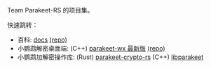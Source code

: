 Team Parakeet-RS 的项目集。

快速跳转：

- 百科: [docs] [(repo)][docs_repo]
- 小鹦鹉解密桌面端: (C++) [parakeet-wx 最新版] [(repo)][pwc-repo]
- 小鹦鹉加解密操作库: (Rust) [parakeet-crypto-rs] (C++) [libparakeet]

[docs]: https://docs.parakeet.jixun.dev/
[docs_repo]: https://github.com/parakeet-rs/docs
[parakeet-crypto-rs]: https://github.com/parakeet-rs/parakeet-crypto-rs
[libparakeet]: https://github.com/parakeet-rs/libparakeet
[parakeet-wx 最新版]: https://github.com/parakeet-rs/parakeet-wx/releases/latest#:~:text=Assets
[pwc-repo]: https://github.com/parakeet-rs/parakeet-wx
